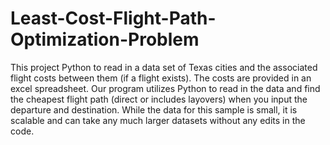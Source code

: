 # Least-Cost-Flight-Path-Optimization-Problem
This project Python to read in a data set of Texas cities and the associated flight costs between them (if a flight exists). The costs are provided in an excel spreadsheet. Our program utilizes Python to read in the data and find the cheapest flight path (direct or includes layovers) when you input the departure and destination. While the data for this sample is small, it is scalable and can take any much larger datasets without any edits in the code. 
